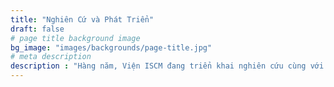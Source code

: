 ```yaml
---
title: "Nghiên Cứ và Phát Triển"
draft: false
# page title background image
bg_image: "images/backgrounds/page-title.jpg"
# meta description
description : "Hàng năm, Viện ISCM đang triển khai nghiên cứu cùng với các đối tác trong nước và quốc tế các dự án liên quan đến việc đưa ra giải pháp thông minh, các mô hình quản lý và toán tối ưu trong nhiều lĩnh vực thuộc các phạm vi như quản lý và thiết kế đô thị, giao thông tiên tiến, phân tích dữ liệu lớn và học máy trong quản lý đô thị, du lịch xanh và bền vững, quản lý rác thải dựa trên nền tảng công nghệ, an toàn giao thông cho cộng đồng và cho trường học. "
---
```

